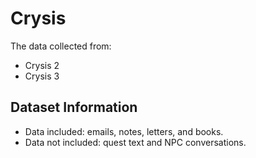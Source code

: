 # Crysis

The data collected from:

- Crysis 2
- Crysis 3

## Dataset Information

- Data included: emails, notes, letters, and books. 
- Data not included: quest text and NPC conversations. 


